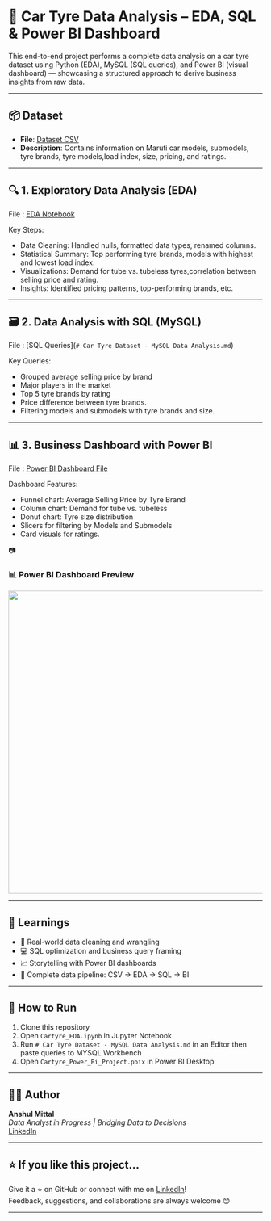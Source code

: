 # 🚗 Car Tyre Data Analysis – EDA, SQL & Power BI Dashboard

This end-to-end project performs a complete data analysis on a car tyre dataset using Python (EDA), MySQL (SQL queries), and Power BI (visual dashboard) — showcasing a structured approach to derive business insights from raw data.

---

## 📦 Dataset

- **File**: [Dataset CSV](`Car_Tyres_Dataset.csv`)
- **Description**: Contains information on Maruti car models, submodels, tyre brands, tyre models,load index, size, pricing, and ratings.

---

## 🔍 1. Exploratory Data Analysis (EDA)

File : [EDA Notebook](`Cartyre_EDA.ipynb`)

Key Steps:
- Data Cleaning: Handled nulls, formatted data types, renamed columns.
- Statistical Summary: Top performing tyre brands, models with highest and lowest load index.
- Visualizations: Demand for tube vs. tubeless tyres,correlation between selling price and rating.
- Insights: Identified pricing patterns, top-performing brands, etc.

---

## 🗃️ 2. Data Analysis with SQL (MySQL)

File : [SQL Queries](`# Car Tyre Dataset - MySQL Data Analysis.md`)

Key Queries:
- Grouped average selling price by brand
- Major players in the market
- Top 5 tyre brands by rating
- Price difference between tyre brands.
- Filtering models and submodels with tyre brands and size.

---

## 📊 3. Business Dashboard with Power BI

File : [Power BI Dashboard File](`Cartyre_Power_Bi_Project.pbix`)

Dashboard Features:
- Funnel chart: Average Selling Price by Tyre Brand
- Column chart: Demand for tube vs. tubeless
- Donut chart: Tyre size distribution
- Slicers for filtering by Models and Submodels
- Card visuals for ratings.

📷 <h3>📊 Power BI Dashboard Preview</h3>

<img src="Power-BI_Dashboard-preview.png" width="600"/>



---

## 🧠 Learnings

- 🧼 Real-world data cleaning and wrangling
- 💻 SQL optimization and business query framing
- 📈 Storytelling with Power BI dashboards
- 🔁 Complete data pipeline: CSV → EDA → SQL → BI

---

## 📌 How to Run

1. Clone this repository  
2. Open `Cartyre_EDA.ipynb` in Jupyter Notebook  
3. Run `# Car Tyre Dataset - MySQL Data Analysis.md` in an Editor then paste queries to MYSQL Workbench  
4. Open `Cartyre_Power_Bi_Project.pbix` in Power BI Desktop  

---

## 👨‍💻 Author

**Anshul Mittal**  
_Data Analyst in Progress | Bridging Data to Decisions_  
[LinkedIn](linkedin.com/in/anshul-mittal-9306a1204)

---

## ⭐ If you like this project...

Give it a ⭐️ on GitHub or connect with me on [LinkedIn](linkedin.com/in/anshul-mittal-9306a1204)!  
Feedback, suggestions, and collaborations are always welcome 😊

---

